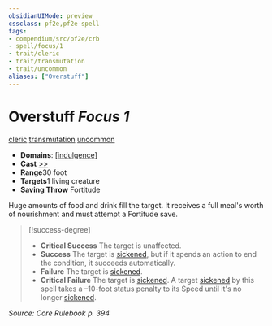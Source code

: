 ```yaml
---
obsidianUIMode: preview
cssclass: pf2e,pf2e-spell
tags:
- compendium/src/pf2e/crb
- spell/focus/1
- trait/cleric
- trait/transmutation
- trait/uncommon
aliases: ["Overstuff"]
---
```

# Overstuff *Focus 1*   
[cleric](/rules/traits/cleric.md)  [transmutation](/rules/traits/transmutation.md)  [uncommon](/rules/traits/uncommon.md)  

- **Domains**: [[indulgence](/compendium/setting/domains.md#Indulgence)]
- **Cast** [>>](/rules/core-rulebook/chapter-9-playing-the-game.md#Actions "Two-Action") 
- **Range**30 foot
- **Targets**1 living creature
- **Saving Throw** Fortitude

Huge amounts of food and drink fill the target. It receives a full meal's worth of nourishment and must attempt a Fortitude save.

> [!success-degree] 
> - **Critical Success** The target is unaffected.
> - **Success** The target is [sickened](/rules/conditions.md#Sickened), but if it spends an action to end the condition, it succeeds automatically.
> - **Failure** The target is [sickened](/rules/conditions.md#Sickened).
> - **Critical Failure** The target is [sickened](/rules/conditions.md#Sickened). A target [sickened](/rules/conditions.md#Sickened) by this spell takes a –10-foot status penalty to its Speed until it's no longer [sickened](/rules/conditions.md#Sickened).

*Source: Core Rulebook p. 394*